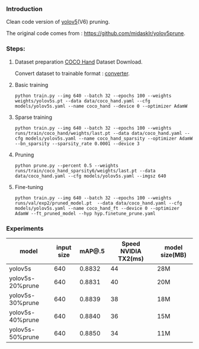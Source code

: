 ### Introduction
Clean code version of [yolov5](https://github.com/ultralytics/yolov5/)(V6) pruning.

The original code comes from : https://github.com/midasklr/yolov5prune.

### Steps:
1. Dataset preparation
    [COCO Hand](http://www.robots.ox.ac.uk/~vgg/data/hands/downloads/hand_dataset.tar.gz) Dataset Download.

    Convert dataset to trainable format : [converter](https://github.com/ZJU-lishuang/yolov5-v4/blob/main/data/converter.py).

2. Basic training
    ```shell
    python train.py --img 640 --batch 32 --epochs 100 --weights weights/yolov5s.pt --data data/coco_hand.yaml --cfg models/yolov5s.yaml --name coco_hand --device 0 --optimizer AdamW
    ```

3. Sparse training
    ```shell
    python train.py --img 640 --batch 32 --epochs 100 --weights runs/train/coco_hand/weights/last.pt --data data/coco_hand.yaml --cfg models/yolov5s.yaml --name coco_hand_sparsity --optimizer AdamW --bn_sparsity --sparsity_rate 0.0001 --device 3
    ```

4. Pruning
    ```shell
    python prune.py --percent 0.5 --weights runs/train/coco_hand_sparsity6/weights/last.pt --data data/coco_hand.yaml --cfg models/yolov5s.yaml --imgsz 640
    ```

5. Fine-tuning
    ```shell
    python train.py --img 640 --batch 32 --epochs 100 --weights runs/val/exp2/pruned_model.pt  --data data/coco_hand.yaml --cfg models/yolov5s.yaml --name coco_hand_ft --device 0 --optimizer AdamW --ft_pruned_model --hyp hyp.finetune_prune.yaml
    ```
### Experiments

| model             | input size | mAP@.5       | Speed NVIDIA TX2(ms) | model size(MB) |
| ----------------- | ---- | ------------ | ---------------- | -------------------- |
| yolov5s           | 640  | 0.8832 | 44                                | 28M
| yolov5s-20%prune  | 640  | 0.8831  | 40                                   | 20M
| yolov5s-30%prune  | 640  | 0.8839  | 38                             |18M
| yolov5s-40%prune  | 640  | 0.8840  | 36                             |15M
| yolov5s-50%prune  | 640  | 0.8850 | 34                            | 11M